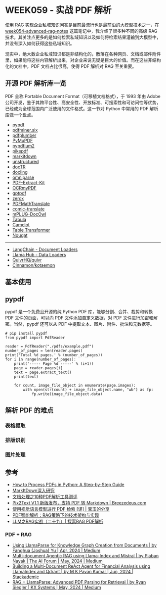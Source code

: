 # WEEK059 - 实战 PDF 解析

使用 RAG 实现企业私域知识问答是目前最流行也是最前沿的大模型技术之一，在 [week054-advanced-rag-notes](../week054-advanced-rag-notes/README.md) 这篇笔记中，我介绍了很多种不同的高级 RAG 技术，其关注点更多的是如何检索私域知识以及如何将检索结果灌输到大模型中，并没有深入如何获得这些私域知识。

现实中，绝大数企业私域知识都是非结构化的，散落在各种网页、文档或邮件附件里，如果能将这些内容解析出来，对企业来说无疑是巨大的价值。而在这些非结构化的文档中，PDF 文档占比很高，使得 PDF 解析对 RAG 至关重要。

## 开源 PDF 解析库一览

PDF 全称 Portable Document Format（可移植文档格式），于 1993 年由 Adobe 公司开发，鉴于其跨平台性、高安全性、开放标准、可搜索性和可访问性等优势，已经成为全球范围内广泛使用的文件格式。这一节对 Python 中常用的 PDF 解析库做一个盘点。

* [pypdf](https://github.com/py-pdf/pypdf)
* [pdfminer.six](https://github.com/pdfminer/pdfminer.six)
* [pdfplumber](https://github.com/jsvine/pdfplumber)
* [PyMuPDF](https://github.com/pymupdf/PyMuPDF)
* [pypdfium2](https://github.com/pypdfium2-team/pypdfium2)
* [pikepdf](https://github.com/pikepdf/pikepdf)
* [markitdown](https://github.com/microsoft/markitdown)
* [unstructured](https://github.com/Unstructured-IO/unstructured)
* [docTR](https://github.com/mindee/doctr)
* [docling](https://github.com/DS4SD/docling)
* [omniparse](https://github.com/adithya-s-k/omniparse)
* [PDF-Extract-Kit](https://github.com/opendatalab/PDF-Extract-Kit)
* [OCRmyPDF](https://github.com/ocrmypdf/OCRmyPDF)
* [gptpdf](https://github.com/CosmosShadow/gptpdf)
* [zerox](https://github.com/getomni-ai/zerox)
* [PDFMathTranslate](https://github.com/Byaidu/PDFMathTranslate)
* [comic-translate](https://github.com/ogkalu2/comic-translate)
* [mPLUG-DocOwl](https://github.com/X-PLUG/mPLUG-DocOwl)
* [Tabula](https://github.com/tabulapdf/tabula)
* [Camelot](https://github.com/camelot-dev/camelot)
* [Table Transformer](https://github.com/microsoft/table-transformer)
* [Nougat](https://github.com/facebookresearch/nougat)

---

* [LangChain - Document Loaders](https://python.langchain.com/v0.1/docs/modules/data_connection/document_loaders/pdf/)
* [Llama Hub - Data Loaders](https://llamahub.ai/?tab=readers)
* [QuivrHQ/quivr](https://github.com/QuivrHQ/quivr)
* [Cinnamon/kotaemon](https://github.com/Cinnamon/kotaemon)

## 基本使用

## pypdf

pypdf 是一个免费且开源的纯 Python PDF 库，能够分割、合并、裁剪和转换 PDF 文件的页面，可以向 PDF 文件添加自定义数据，对 PDF 文件进行加密和解密。当然，pypdf 还可以从 PDF 中提取文本、图片、附件、批注和元数据等。

```
# pip install pypdf
from pypdf import PdfReader

reader = PdfReader("./pdfs/example.pdf")
number_of_pages = len(reader.pages)
print('Total %d pages.' % (number_of_pages))
for i in range(number_of_pages):
    print('----- Page %d -----' % (i+1))
    page = reader.pages[i]
    text = page.extract_text()
    print(text)

    for count, image_file_object in enumerate(page.images):
        with open(str(count) + image_file_object.name, "wb") as fp:
            fp.write(image_file_object.data)
```

## 解析 PDF 的难点

### 表格提取

### 排版识别

### 图片处理

## 参考

* [How to Process PDFs in Python: A Step-by-Step Guide](https://unstructured.io/blog/how-to-process-pdf-in-python)
* [MarkItDown深入研究](http://www.hubwiz.com/blog/markitdown-a-deep-dive/)
* [文档处理之10种PDF解析工具测评](https://mp.weixin.qq.com/s/HaHnWb5LCJM6kuSphgKykQ)
* [Pix2Text V1.1 新版发布，支持 PDF 转 Markdown | Breezedeus.com](https://www.breezedeus.com/article/p2t-v1.1)
* [使用视觉语言模型进行 PDF 检索 [译] | 宝玉的分享](https://baoyu.io/translations/rag/retrieval-with-vision-language-models-colpali)
* [PDF智能解析：RAG策略下的技术架构与实现](https://mp.weixin.qq.com/s/nOXtdDyE6nP6UXlRJMMK8Q)
* [LLM之RAG实战（二十九）| 探索RAG PDF解析](https://mp.weixin.qq.com/s/3_9L7MSfE38pGv8nmB6Mrg)

### PDF + RAG

* [Using LlamaParse for Knowledge Graph Creation from Documents | by Fanghua (Joshua) Yu | Apr, 2024 | Medium](https://medium.com/@yu-joshua/using-llamaparse-for-knowledge-graph-creation-from-documents-3bd1e1849754)
* [Multi-document Agentic RAG using Llama-Index and Mistral | by Plaban Nayak | The AI Forum | May, 2024 | Medium](https://medium.com/the-ai-forum/multi-document-agentic-rag-using-llama-index-and-mistral-b334fa45d3ee)
* [Building a Multi-Document ReAct Agent for Financial Analysis using LlamaIndex and Qdrant | by M K Pavan Kumar | Jun, 2024 | Stackademic](https://blog.stackademic.com/building-a-multi-document-react-agent-for-financial-analysis-using-llamaindex-and-qdrant-72a535730ac3)
* [RAG + LlamaParse: Advanced PDF Parsing for Retrieval | by Ryan Siegler | KX Systems | May, 2024 | Medium](https://medium.com/kx-systems/rag-llamaparse-advanced-pdf-parsing-for-retrieval-c393ab29891b)
